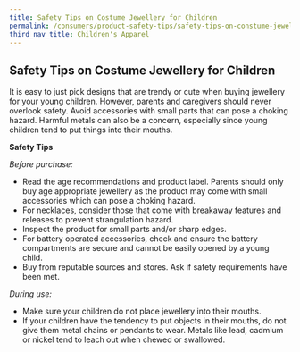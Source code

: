 ```yaml
---
title: Safety Tips on Costume Jewellery for Children
permalink: /consumers/product-safety-tips/safety-tips-on-constume-jewellery-for-children
third_nav_title: Children's Apparel
---
```

## Safety Tips on Costume Jewellery for Children
It is easy to just pick designs that are trendy or cute when buying jewellery for your young children. However, parents and caregivers should never overlook safety. Avoid accessories with small parts that can pose a choking hazard. Harmful metals can also be a concern, especially since young children tend to put things into their mouths.

**Safety Tips**

*Before purchase:*
* Read the age recommendations and product label. Parents should only buy age appropriate jewellery as the product may come with small accessories which can pose a choking hazard.
* For necklaces, consider those that come with breakaway features and releases to prevent strangulation hazard.
* Inspect the product for small parts and/or sharp edges.
* For battery operated accessories, check and ensure the battery compartments are secure and cannot be easily opened by a young child.
* Buy from reputable sources and stores. Ask if safety requirements have been met.

*During use:*
* Make sure your children do not place jewellery into their mouths.
* If your children have the tendency to put objects in their mouths, do not give them metal chains or pendants to wear. Metals like lead, cadmium or nickel tend to leach out when chewed or swallowed.
